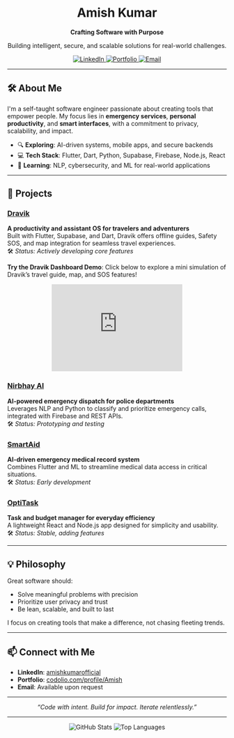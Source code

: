 <div align="center">
  <h1>Amish Kumar</h1>
  <p><strong>Crafting Software with Purpose</strong></p>
  <p>Building intelligent, secure, and scalable solutions for real-world challenges.</p>
  
  <a href="https://linkedin.com/in/amishkumarofficial">
    <img src="https://img.shields.io/badge/LinkedIn-0077B5?style=flat&logo=linkedin&logoColor=white" alt="LinkedIn" />
  </a>
  <a href="https://codolio.com/profile/Amish">
    <img src="https://img.shields.io/badge/Portfolio-FF5733?style=flat&logo=web&logoColor=white" alt="Portfolio" />
  </a>
  <a href="mailto:your.email@example.com">
    <img src="https://img.shields.io/badge/Email-D14836?style=flat&logo=gmail&logoColor=white" alt="Email" />
  </a>
</div>

---

## 🛠️ About Me

I'm a self-taught software engineer passionate about creating tools that empower people. My focus lies in **emergency services**, **personal productivity**, and **smart interfaces**, with a commitment to privacy, scalability, and impact.

- 🔍 **Exploring**: AI-driven systems, mobile apps, and secure backends
- 💻 **Tech Stack**: Flutter, Dart, Python, Supabase, Firebase, Node.js, React
- 🧠 **Learning**: NLP, cybersecurity, and ML for real-world applications

---

## 🚀 Projects

### [Dravik](https://github.com/Zero-Day-Smile/Dravik)
**A productivity and assistant OS for travelers and adventurers**  
Built with Flutter, Supabase, and Dart, Dravik offers offline guides, Safety SOS, and map integration for seamless travel experiences.  
🛠️ *Status: Actively developing core features*

**Try the Dravik Dashboard Demo**: Click below to explore a mini simulation of Dravik’s travel guide, map, and SOS features!  
<div align="center">
  <iframe src="https://zero-day-smile.github.io/Service/" width="300" height="200" frameborder="0"></iframe>
</div>

### [Nirbhay AI](https://github.com/Zero-Day-Smile/Nirbhay-AI)
**AI-powered emergency dispatch for police departments**  
Leverages NLP and Python to classify and prioritize emergency calls, integrated with Firebase and REST APIs.  
🛠️ *Status: Prototyping and testing*

### [SmartAid](https://github.com/Zero-Day-Smile/SmartAid)
**AI-driven emergency medical record system**  
Combines Flutter and ML to streamline medical data access in critical situations.  
🛠️ *Status: Early development*

### [OptiTask](https://github.com/Zero-Day-Smile/OptiTask)
**Task and budget manager for everyday efficiency**  
A lightweight React and Node.js app designed for simplicity and usability.  
🛠️ *Status: Stable, adding features*

---

## 💡 Philosophy

Great software should:
- Solve meaningful problems with precision
- Prioritize user privacy and trust
- Be lean, scalable, and built to last

I focus on creating tools that make a difference, not chasing fleeting trends.

---

## 📫 Connect with Me

- **LinkedIn**: [amishkumarofficial](https://linkedin.com/in/amishkumarofficial)
- **Portfolio**: [codolio.com/profile/Amish](https://codolio.com/profile/Amish)
- **Email**: Available upon request

---

<div align="center">
  <i>“Code with intent. Build for impact. Iterate relentlessly.”</i>
</div>

---

<div align="center">
  <img src="https://github-readme-stats.vercel.app/api?username=Zero-Day-Smile&show_icons=true&theme=radical" alt="GitHub Stats" />
  <img src="https://github-readme-stats.vercel.app/api/top-langs/?username=Zero-Day-Smile&layout=compact&theme=radical" alt="Top Languages" />
</div>

